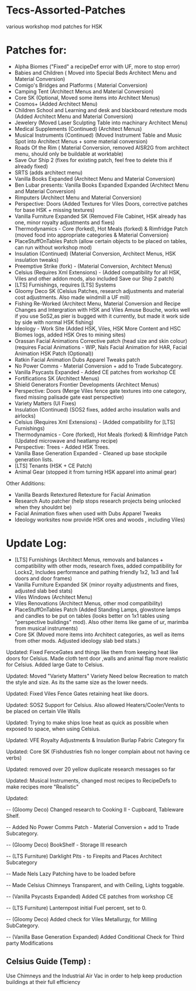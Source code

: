 # Tecs-Assorted-Patches
various workshop mod patches for HSK

# Patches for:
- Alpha Biomes ("Fixed" a recipeDef error with UF, more to stop error)
- Babies and Children ( Moved into Special Beds Architect Menu and Material Conversion)
- Comigo's Bridges and Platforms ( Material Conversion)
- Camping Tent (Architect Menus and Material Conversion)
- Core SK (Optional, Moved some items into Architect Menus)
- Cosmos+ (Added Architect Menu)
- Children School and Learning and desk and blackboard retexture mods (Added Architect Menu and Material Conversion)
- Jewelery (Moved Laser Sculpting Table into machinary Architect Menu)
- Medical Supplements (Continued) (Architect Menus)
- Musical Instruments (Continued) (Moved Instrument Table and Music Spot into Architect Menus + some material conversion)
- Roads Of the Rim ( Material Conversion, removed AISR2G from architect menu, should only be buildable at worktable)
- Save Our Ship 2 (fixes for existing patch, feel free to delete this if already fixed)
- SRTS (adds architect menu)
- Vanilla Books Expanded (Architect Menu and Material Conversion)
- Ben Lubar presents: Vanilla Books Expanded Expanded (Architect Menu and Material Conversion)
- Rimputers (Architect Menu and Material Conversion)
- Perspective: Doors (Added Textures for Viles Doors, corrective patches for base HSK + missing textures)
- Vanilla Furniture Expanded SK (Removed File Cabinet, HSK already has one, minor royalty adjustments and fixes)
- Thermodynamics - Core (forked), Hot Meals (forked) & Rimfridge Patch (moved food into appropriate categories & Material Conversion)
- PlaceStuffOnTables Patch (allow certain objects to be placed on tables, can run without workshop mod)
- Insulation (Continued) (Material Conversion, Architect Menus, HSK insulation tweaks)
- Preemptive Strike (fork) - (Material Conversion, Architect Menus)
- Celsius (Requires Xml Extensions) - (Added compatibility for all HSK, Viles and other addon mods, also included Save our Ship 2 patch)
- [LTS] Furnishings, requires [LTS] Systems
- Gloomy Deco SK (Celsius Patches, research adjustments and material cost adjustments. Also made windmill a UF mill)
- Fishing Re-Worked (Architect Menu, Material Conversion and Recipe Changes and Intergration with HSK and Viles Amuse Bouche, works well if you use SoS2,as pier is bugged with it currently, but made it work side by side with normal HSK fishing)
- Ideology - Work Site (Added HSK, Viles, HSK More Content and HSC Biomes logs, added HSK Ores to mining sites)
- Orassan Facial Animations Corrective patch (head size and skin colour)(requires Facial Animations - WIP, Nals Facial Animation for HAR, Facial Animation HSK Patch (Optional))
- Ratkin Facial Animation Dubs Apparel Tweaks patch
- No Power Comms - Material Conversion + add to Trade Subcategory.
- Vanilla Psycasts Expanded - Added CE patches from workshop CE
- Fortifications SK (Architect Menus)
- Shield Generators Frontier Developments (Architect Menus)
- Perspective: Doors (Merge Viles fence gate textures into one category, fixed missing palisade gate east perspective)
- Variety Matters (UI Fixes)
- Insulation (Continued) (SOS2 fixes, added archo insulation walls and airlocks)
- Celsius (Requires Xml Extensions) - (Added compatibility for [LTS] Furnishings)
- Thermodynamics - Core (forked), Hot Meals (forked) & Rimfridge Patch (Updated microwave and heatlamp recipe)
- Perspective: Trees - Added HSK Trees.
- Vanilla Base Generation Expanded - Cleaned up base stockpile generation lists.
- [LTS] Tenants (HSK + CE Patch)
- Animal Gear (stopped it from turning HSK apparel into animal gear)

Other Additions:

- Vanilla Beards Retextured Retexture for Facial Animation
- Research Auto patcher (help stops research projects being unlocked when they shouldnt be)
- Facial Animation fixes when used with Dubs Apparel Tweaks
- Ideology worksites now provide HSK ores and woods , including Viles)

# Update Log:

- [LTS] Furnishings (Architect Menus, removals and balances + compatibility with other mods, research fixes, added compatibility for Locks2, Includes performance and pathing friendly 1x2, 1x3 and 1x4 doors and door frames)
- Vanilla Furniture Expanded SK (minor royalty adjustments and fixes, adjusted slab bed stats)
- Viles Windows (Architect Menu)
- Viles Renovations (Architect Menus, other mod compatibility)
- PlaceStuffOnTables Patch (Added Standing Lamps, glowstone lamps and candles to be put on tables (looks better on 1x1 tables using "perspective buildings" mod). Also other items like game of ur, marimba from musical instruments)
- Core SK (Moved more items into Architect categories, as well as items from other mods. Adjusted ideology slab bed stats.)

Updated: Fixed FenceGates and things like them from keeping heat like doors for Celsius. Made cloth tent door ,walls and animal flap more realistic for Celsius. Added large Gate to Celsius.

Updated: Moved "Variety Matters" Variety Need below Recreation to match the style and size. As its the same size as the lower needs. 
 
Updated: Fixed Viles Fence Gates retaining heat like doors.

Updated: SOS2 Support for Celsius. Also allowed Heaters/Cooler/Vents to be placed on certain Vile Walls

Updated: Trying to make ships lose heat as quick as possible when exposed to space, when using Celsius.

Updated: VFE Royalty Adjustments & Insulation Burlap Fabric Category fix

Updated: Core SK (Fishdustries fish no longer complain about not having ce verbs)

Updated: removed over 20 yellow duplicate research messages so far

Updated: Musical Instruments, changed most recipes to RecipeDefs to make recipes more "Realistic"

Updated:

-- (Gloomy Deco) Changed research to Cooking II - Cupboard, Tableware Shelf.

-- Added No Power Comms Patch - Material Conversion + add to Trade Subcategory.

-- (Gloomy Deco) BookShelf - Storage III research

-- (LTS Furniture) Darklight Pits - to Firepits and Places Architect Subcategory

-- Made Nels Lazy Patching have to be loaded before

-- Made Celsius Chimneys Transparent, and with Ceiling, Lights toggable.

-- (Vanilla Psycasts Expanded) Added CE patches from workshop CE

-- (LTS Furniture) Lanternpost initial Fuel percent, set to 0.

-- (Gloomy Deco) Added check for Viles Metallurgy, for Milling SubCategory.

-- (Vanilla Base Generation Expanded) Added Conditional Check for Third party Modifications

## Celsius Guide (Temp) :

Use Chimneys and the Industrial Air Vac in order to help keep production buildings at their full efficiency
